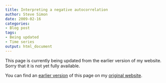 ```yaml
---
title: Interpreting a negative autocorrelation
author: Steve Simon
date: 2009-02-16
categories:
- Blog post
tags:
- Being updated
- Time series
output: html_document
---
```


This page is currently being updated from the earlier version of my website. Sorry that it is not yet fully available.

<!---More--->

You can find an [earlier version][sim1] of this page on my [original website][sim2].

[sim1]: http://www.pmean.com/09/NegativeAutocorrelation.html
[sim2]: http://www.pmean.com/original_site.html
